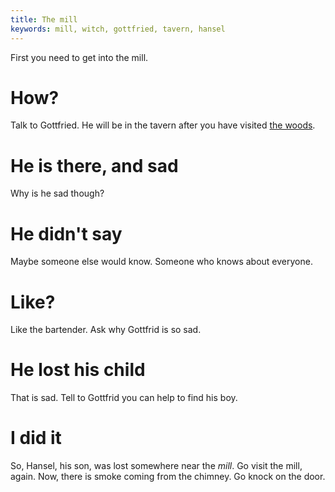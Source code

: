 ```yaml
---
title: The mill
keywords: mill, witch, gottfried, tavern, hansel
---
```


First you need to get into the mill.

# How?
Talk to Gottfried. He will be in the tavern after you have visited [the woods](../030-woods.md).

# He is there, and sad
Why is he sad though?

# He didn't say
Maybe someone else would know. Someone who knows about everyone.

# Like?
Like the bartender. Ask why Gottfrid is so sad.

# He lost his child
That is sad. Tell to Gottfrid you can help to find his boy.

# I did it
So, Hansel, his son, was lost somewhere near the _mill_. Go visit the mill, again. Now, there is smoke coming from the chimney. Go knock on the door.
